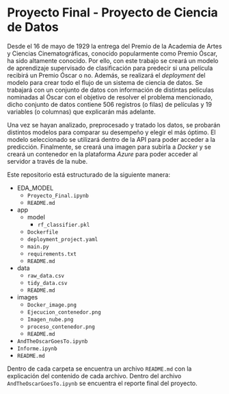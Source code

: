 # Proyecto Final - Proyecto de Ciencia de Datos
Desde el 16 de mayo de 1929 la entrega del Premio de la Academia de Artes y Ciencias Cinematográficas, conocido popularmente como Premio Óscar, ha sido altamente conocido. Por ello, con este trabajo se creará un modelo de aprendizaje supervisado de clasificación para predecir si una película recibirá un Premio Óscar o no. Además, se realizará el *deployment* del modelo para crear todo el flujo de un sistema de ciencia de datos. Se trabajará con un conjunto de datos con información de distintas películas nominadas al Óscar con el objetivo de resolver el problema  mencionado, dicho conjunto de datos contiene $506$ registros (o filas) de películas y $19$ variables (o columnas) que explicarán más adelante. 

Una vez se hayan analizado, preprocesado y tratado los datos, se probarán distintos modelos para comparar su desempeño y elegir el más óptimo. El modelo seleccionado se utilizará dentro de la API para poder acceder a la predicción. Finalmente, se creará una imagen para subirla a *Docker* y se creará un contenedor en la plataforma *Azure* para poder acceder al servidor a través de la nube.

Este repositorio está estructurado de la siguiente manera:
+ EDA_MODEL
  + `Proyecto_Final.ipynb`
  + `README.md`
+ app
  + model
    + `rf_classifier.pkl`
  + `Dockerfile`
  + `deployment_project.yaml`
  + `main.py`
  + `requirements.txt`
  + `README.md`
+ data
  + `raw_data.csv`
  + `tidy_data.csv`
  + `README.md`
+ images
  + `Docker_image.png`
  + `Ejecucion_contenedor.png`
  + `Imagen_nube.png`
  + `proceso_contenedor.png`
  + `README.md`
+ `AndTheOscarGoesTo.ipynb`
+ `Informe.ipynb`
+ `README.md`

Dentro de cada carpeta se encuentra un archivo `README.md` con la explicación del contenido de cada archivo. Dentro del archivo `AndTheOscarGoesTo.ipynb` se encuentra el reporte final del proyecto.

